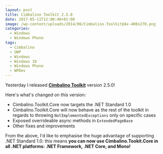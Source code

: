 ```yaml
---
layout: post
title: Cimbalino Toolkit 2.5.0
date: 2017-05-11T12:00:40+01:00
image: /wp-content/uploads/2014/06/Cimbalino.Toolkit@4x-400x270.png
categories:
  - Windows
  - Windows Phone
tags:
  - Cimbalino
  - UWP
  - Windows
  - Windows 10
  - Windows Phone
  - WPDev
---
```

Yesterday I released [**Cimbalino Toolkit**](http://cimbalino.org/) version 2.5.0!

Here's what's changed on this version:

* Cimbalino.Toolkit.Core now targets the .NET Standard 1.0
* Cimbalino.Toolkit.Core will now behave as the rest of the toolkit in regards to throwing `NotImplementedExceptions` only on specific cases
* Exposed overrideable async methods in `ExtendedPageBase`
* Other fixes and improvements

From the above, I'd like to emphasise the huge advantage of supporting .NET Standard 1.0: this means **you can now use Cimbalino.Tookit.Core in all .NET platforms: .NET Framework, .NET Core, and Mono!**
